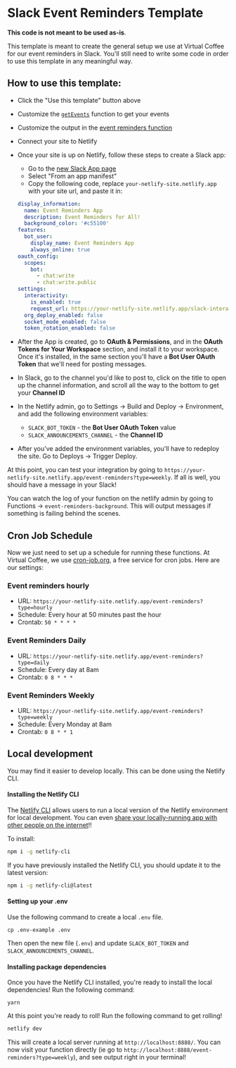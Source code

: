 # Slack Event Reminders Template

**This code is not meant to be used as-is**.

This template is meant to create the general setup we use at Virtual Coffee for our event reminders in Slack. You'll still need to write some code in order to use this template in any meaningful way.

## How to use this template:

- Click the "Use this template" button above
- Customize the [`getEvents`](./util/getEvents.js) function to get your events
- Customize the output in the [event reminders function](./functions/event-reminders-background/index.js)
- Connect your site to Netlify
- Once your site is up on Netlify, follow these steps to create a Slack app:

  - Go to the [new Slack App page](https://api.slack.com/apps?new_app=1)
  - Select "From an app manifest"
  - Copy the following code, replace `your-netlify-site.netlify.app` with your site url, and paste it in:

  ```yaml
  display_information:
    name: Event Reminders App
    description: Event Reminders for All!
    background_color: '#c55100'
  features:
    bot_user:
      display_name: Event Reminders App
      always_online: true
  oauth_config:
    scopes:
      bot:
        - chat:write
        - chat:write.public
  settings:
    interactivity:
      is_enabled: true
      request_url: https://your-netlify-site.netlify.app/slack-interactivity
    org_deploy_enabled: false
    socket_mode_enabled: false
    token_rotation_enabled: false
  ```

- After the App is created, go to **OAuth & Permissions**, and in the **OAuth Tokens for Your Workspace** section, and install it to your workspace. Once it's installed, in the same section you'll have a **Bot User OAuth Token** that we'll need for posting messages.
- In Slack, go to the channel you'd like to post to, click on the title to open up the channel information, and scroll all the way to the bottom to get your **Channel ID**
- In the Netlify admin, go to Settings -> Build and Deploy -> Environment, and add the following environment variables:
  - `SLACK_BOT_TOKEN` - the **Bot User OAuth Token** value
  - `SLACK_ANNOUNCEMENTS_CHANNEL` - the **Channel ID**
- After you've added the environment variables, you'll have to redeploy the site. Go to Deploys -> Trigger Deploy.

At this point, you can test your integration by going to `https://your-netlify-site.netlify.app/event-reminders?type=weekly`. If all is well, you should have a message in your Slack!

You can watch the log of your function on the netlify admin by going to Functions -> `event-reminders-background`. This will output messages if something is failing behind the scenes.

## Cron Job Schedule

Now we just need to set up a schedule for running these functions. At Virtual Coffee, we use [cron-job.org](https://cron-job.org), a free service for cron jobs. Here are our settings:

### Event reminders hourly

- URL: `https://your-netlify-site.netlify.app/event-reminders?type=hourly`
- Schedule: Every hour at 50 minutes past the hour
- Crontab: `50 * * * *`

### Event Reminders Daily

- URL: `https://your-netlify-site.netlify.app/event-reminders?type=daily`
- Schedule: Every day at 8am
- Crontab: `0 8 * * *`

### Event Reminders Weekly

- URL: `https://your-netlify-site.netlify.app/event-reminders?type=weekly`
- Schedule: Every Monday at 8am
- Crontab: `0 8 * * 1`

## Local development

You may find it easier to develop locally. This can be done using the Netlify CLI.

#### Installing the Netlify CLI

The [Netlify CLI](https://docs.netlify.com/cli/get-started) allows users to run a local version of the Netlify environment for local development. You can even [share your locally-running app with other people on the internet](https://docs.netlify.com/cli/get-started/#share-a-live-development-server)!!

To install:

```sh
npm i -g netlify-cli
```

If you have previously installed the Netlify CLI, you should update it to the latest version:

```sh
npm i -g netlify-cli@latest
```

#### Setting up your .env

Use the following command to create a local `.env` file.

```shell
cp .env-example .env
```

Then open the new file (`.env`) and update `SLACK_BOT_TOKEN` and `SLACK_ANNOUNCEMENTS_CHANNEL`.

#### Installing package dependencies

Once you have the Netlify CLI installed, you're ready to install the local dependencies! Run the following command:

```shell
yarn
```

At this point you're ready to roll! Run the following command to get rolling!

```sh
netlify dev
```

This will create a local server running at `http://localhost:8888/`. You can now visit your function directly (ie go to `http://localhost:8888/event-reminders?type=weekly`), and see output right in your terminal!

